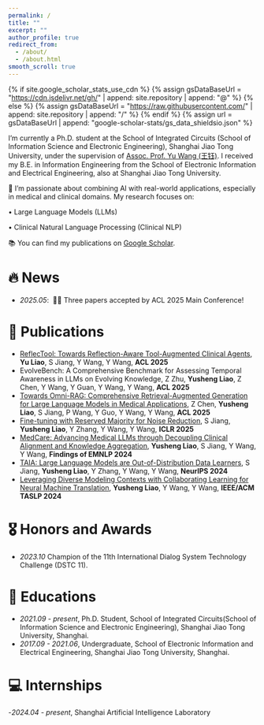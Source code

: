 ```yaml
---
permalink: /
title: ""
excerpt: ""
author_profile: true
redirect_from: 
  - /about/
  - /about.html
smooth_scroll: true
---
```


{% if site.google_scholar_stats_use_cdn %}
{% assign gsDataBaseUrl = "https://cdn.jsdelivr.net/gh/" | append: site.repository | append: "@" %}
{% else %}
{% assign gsDataBaseUrl = "https://raw.githubusercontent.com/" | append: site.repository | append: "/" %}
{% endif %}
{% assign url = gsDataBaseUrl | append: "google-scholar-stats/gs_data_shieldsio.json" %}

<span class='anchor' id='about-me'></span>

I’m currently a Ph.D. student at the School of Integrated Circuits (School of Information Science and Electronic Engineering), Shanghai Jiao Tong University, under the supervision of <a href="https://yuwangsjtu.github.io/" target="_blank">Assoc. Prof. Yu Wang (王钰)</a>. I received my B.E. in Information Engineering from the School of Electronic Information and Electrical Engineering, also at Shanghai Jiao Tong University.

🔬 I’m passionate about combining AI with real-world applications, especially in medical and clinical domains. My research focuses on:

•	Large Language Models (LLMs)

•	Clinical Natural Language Processing (Clinical NLP)

📚 You can find my publications on <a href="https://scholar.google.com/citations?user=ErjimggAAAAJ&hl=en&oi=ao" target="_blank">Google Scholar</a>.

<span id='-news'></span>
# 🔥 News
- *2025.05*: &nbsp;🎉🎉 Three papers accepted by ACL 2025 Main Conference!

<span id='-publications'></span>
# 📝 Publications 
- [ReflecTool: Towards Reflection-Aware Tool-Augmented Clinical Agents](https://arxiv.org/pdf/2410.17657), **Yu Liao**, S Jiang, Y Wang, Y Wang, **ACL 2025**
- EvolveBench: A Comprehensive Benchmark for Assessing Temporal Awareness in LLMs on Evolving Knowledge, Z Zhu, **Yusheng Liao**, Z Chen, Y Wang, Y Guan, Y Wang, Y Wang, **ACL 2025**
- [Towards Omni-RAG: Comprehensive Retrieval-Augmented Generation for Large Language Models in Medical Applications](https://arxiv.org/pdf/2501.02460), Z Chen, **Yusheng Liao**, S Jiang, P Wang, Y Guo, Y Wang, Y Wang, **ACL 2025**
- [Fine-tuning with Reserved Majority for Noise Reduction](https://openreview.net/pdf?id=ZV7CLf0RHK), S Jiang, **Yusheng Liao**, Y Zhang, Y Wang, Y Wang, **ICLR 2025**
- [MedCare: Advancing Medical LLMs through Decoupling Clinical Alignment and Knowledge Aggregation](https://aclanthology.org/2024.findings-emnlp.619/), **Yusheng Liao**, S Jiang, Y Wang, Y Wang, **Findings of EMNLP 2024**
- [TAIA: Large Language Models are Out-of-Distribution Data Learners](https://openreview.net/pdf?id=XxSME6GE1G), S Jiang, **Yusheng Liao**, Y Zhang, Y Wang, Y Wang, **NeurIPS 2024**
- [Leveraging Diverse Modeling Contexts with Collaborating Learning for Neural Machine Translation](https://ieeexplore.ieee.org/abstract/document/10476658), **Yusheng Liao**, Y Wang, Y Wang, **IEEE/ACM TASLP 2024**

<span id='-honors-and-awards'></span>
# 🎖 Honors and Awards
- *2023.10* Champion of the 11th International Dialog System Technology Challenge (DSTC 11). 

<span id='-educations'></span>
# 📖 Educations
- *2021.09 - present*, Ph.D. Student, School of Integrated Circuits(School of Information Science and Electronic Engineering), Shanghai Jiao Tong University, Shanghai.
- *2017.09 - 2021.06*, Undergraduate, School of Electronic Information and Electrical Engineering, Shanghai Jiao Tong University, Shanghai.

<span id='-internships'></span>
# 💻 Internships
-*2024.04 - present*, Shanghai Artificial Intelligence Laboratory
